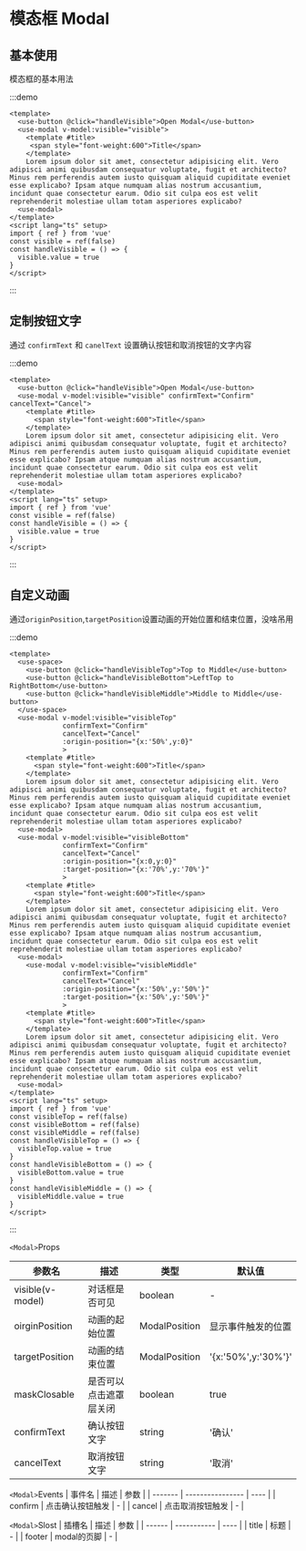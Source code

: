 <h1>模态框 Modal</h1>

<h2>基本使用</h2>

模态框的基本用法

:::demo 

```vue
<template>
  <use-button @click="handleVisible">Open Modal</use-button>
  <use-modal v-model:visible="visible">
    <template #title>
     <span style="font-weight:600">Title</span>
    </template>
    Lorem ipsum dolor sit amet, consectetur adipisicing elit. Vero adipisci animi quibusdam consequatur voluptate, fugit et architecto? Minus rem perferendis autem iusto quisquam aliquid cupiditate eveniet esse explicabo? Ipsam atque numquam alias nostrum accusantium, incidunt quae consectetur earum. Odio sit culpa eos est velit reprehenderit molestiae ullam totam asperiores explicabo?
  <use-modal>
</template>
<script lang="ts" setup>
import { ref } from 'vue'
const visible = ref(false)
const handleVisible = () => {
  visible.value = true
}
</script>
```
:::

<h2>定制按钮文字</h2>

通过 `confirmText` 和 `canelText` 设置确认按钮和取消按钮的文字内容

:::demo 

```vue
<template>
  <use-button @click="handleVisible">Open Modal</use-button>
  <use-modal v-model:visible="visible" confirmText="Confirm" cancelText="Cancel">
    <template #title>
      <span style="font-weight:600">Title</span>
    </template>
    Lorem ipsum dolor sit amet, consectetur adipisicing elit. Vero adipisci animi quibusdam consequatur voluptate, fugit et architecto? Minus rem perferendis autem iusto quisquam aliquid cupiditate eveniet esse explicabo? Ipsam atque numquam alias nostrum accusantium, incidunt quae consectetur earum. Odio sit culpa eos est velit reprehenderit molestiae ullam totam asperiores explicabo?
  <use-modal>
</template>
<script lang="ts" setup>
import { ref } from 'vue'
const visible = ref(false)
const handleVisible = () => {
  visible.value = true
}
</script>
```
:::

<h2>自定义动画</h2>

通过`originPosition`,`targetPosition`设置动画的开始位置和结束位置，没啥吊用

:::demo 

```vue
<template>
  <use-space>
    <use-button @click="handleVisibleTop">Top to Middle</use-button>
    <use-button @click="handleVisibleBottom">LeftTop to RightBottom</use-button>
    <use-button @click="handleVisibleMiddle">Middle to Middle</use-button>
  </use-space>
  <use-modal v-model:visible="visibleTop" 
             confirmText="Confirm" 
             cancelText="Cancel"
             :origin-position="{x:'50%',y:0}"
             >
    <template #title>
      <span style="font-weight:600">Title</span>
    </template>
    Lorem ipsum dolor sit amet, consectetur adipisicing elit. Vero adipisci animi quibusdam consequatur voluptate, fugit et architecto? Minus rem perferendis autem iusto quisquam aliquid cupiditate eveniet esse explicabo? Ipsam atque numquam alias nostrum accusantium, incidunt quae consectetur earum. Odio sit culpa eos est velit reprehenderit molestiae ullam totam asperiores explicabo?
  <use-modal>
  <use-modal v-model:visible="visibleBottom" 
             confirmText="Confirm" 
             cancelText="Cancel"
             :origin-position="{x:0,y:0}"
             :target-position="{x:'70%',y:'70%'}"
             >
    <template #title>
      <span style="font-weight:600">Title</span>
    </template>
    Lorem ipsum dolor sit amet, consectetur adipisicing elit. Vero adipisci animi quibusdam consequatur voluptate, fugit et architecto? Minus rem perferendis autem iusto quisquam aliquid cupiditate eveniet esse explicabo? Ipsam atque numquam alias nostrum accusantium, incidunt quae consectetur earum. Odio sit culpa eos est velit reprehenderit molestiae ullam totam asperiores explicabo?
  <use-modal>
    <use-modal v-model:visible="visibleMiddle" 
             confirmText="Confirm" 
             cancelText="Cancel"
             :origin-position="{x:'50%',y:'50%'}"
             :target-position="{x:'50%',y:'50%'}"
             >
    <template #title>
      <span style="font-weight:600">Title</span>
    </template>
    Lorem ipsum dolor sit amet, consectetur adipisicing elit. Vero adipisci animi quibusdam consequatur voluptate, fugit et architecto? Minus rem perferendis autem iusto quisquam aliquid cupiditate eveniet esse explicabo? Ipsam atque numquam alias nostrum accusantium, incidunt quae consectetur earum. Odio sit culpa eos est velit reprehenderit molestiae ullam totam asperiores explicabo?
  <use-modal>
</template>
<script lang="ts" setup>
import { ref } from 'vue'
const visibleTop = ref(false)
const visibleBottom = ref(false)
const visibleMiddle = ref(false)
const handleVisibleTop = () => {
  visibleTop.value = true
}
const handleVisibleBottom = () => {
  visibleBottom.value = true
}
const handleVisibleMiddle = () => {
  visibleMiddle.value = true
}
</script>
```
:::


`<Modal>`Props

| 参数名        | 描述                 | 类型        | 默认值          |
| ---------------- | ---------------------- | ------------- | ------------------ |
| visible(v-model) | 对话框是否可见  | boolean       | -                  |
| oirginPosition   | 动画的起始位置  | ModalPosition | 显示事件触发的位置 |
| targetPosition   | 动画的结束位置  | ModalPosition | '{x:'50%',y:'30%'}'  |
| maskClosable     | 是否可以点击遮罩层关闭 | boolean       | true               |
| confirmText   | 确认按钮文字  | string | '确认'  |
| cancelText     | 取消按钮文字 | string       | '取消'               |


`<Modal>`Events
| 事件名 | 描述           | 参数 |
| ------- | ---------------- | ---- |
| confirm | 点击确认按钮触发 | -    |
| cancel  | 点击取消按钮触发 | -    |

`<Modal>`Slost
| 插槽名 | 描述      | 参数 |
| ------ | ----------- | ---- |
| title  | 标题      | -    |
| footer | modal的页脚 | -    |
